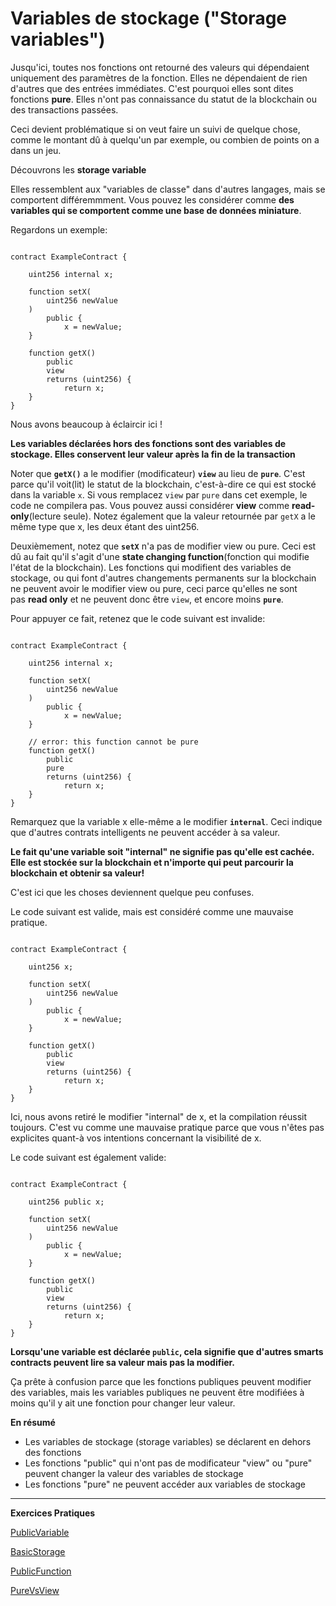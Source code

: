 # Variables de stockage ("Storage variables")

Jusqu'ici, toutes nos fonctions ont retourné des valeurs qui dépendaient uniquement des paramètres de la fonction. Elles ne dépendaient de rien d'autres que des entrées immédiates. C'est pourquoi elles sont dites fonctions **pure**. Elles n'ont pas connaissance du statut de la blockchain ou des transactions passées.

Ceci devient problématique si on veut faire un suivi de quelque chose, comme le montant dû à quelqu'un par exemple, ou combien de points on a dans un jeu.

Découvrons les **storage variable**

Elles ressemblent aux "variables de classe" dans d'autres langages, mais se comportent différemmment. Vous pouvez les considérer comme **des variables qui se comportent comme une base de données miniature**.

Regardons un exemple:

```solidity

contract ExampleContract {

    uint256 internal x;

    function setX(
        uint256 newValue
    ) 
        public {
            x = newValue;
    }
    
    function getX() 
        public 
        view 
        returns (uint256) {
            return x;
    }
}

```

Nous avons beaucoup à éclaircir ici !

**Les variables déclarées hors des fonctions sont des variables de stockage. Elles conservent leur valeur après la fin de la transaction**

Noter que **`getX()`** a le modifier (modificateur) **`view`** au lieu de **`pure`**. C'est parce qu'il voit(lit) le statut de la blockchain, c'est-à-dire ce qui est stocké dans la variable `x`. Si vous remplacez `view` par `pure` dans cet exemple, le code ne compilera pas. Vous pouvez aussi considérer **view** comme **read-only**(lecture seule). Notez également que la valeur retournée par `getX` a le même type que x, les deux étant des uint256.

Deuxièmement, notez que **`setX`** n'a pas de modifier view ou pure. Ceci est dû au fait qu'il s'agit d'une **state changing function**(fonction qui modifie l'état de la blockchain). Les fonctions qui modifient des variables de stockage, ou qui font d'autres changements permanents sur la blockchain ne peuvent avoir le modifier view ou pure, ceci parce qu'elles ne sont pas **read only** et ne peuvent donc être `view`, et encore moins **`pure`**.

Pour appuyer ce fait, retenez que le code suivant est invalide:

```solidity

contract ExampleContract {

    uint256 internal x;

    function setX(
        uint256 newValue
    ) 
        public {
            x = newValue;
    }
    
    // error: this function cannot be pure
    function getX() 
        public 
        pure 
        returns (uint256) {
            return x;
    }
}

```

Remarquez que la variable x elle-même a le modifier **`internal`**. Ceci indique que d'autres contrats intelligents ne peuvent accéder à sa valeur.

**Le fait qu'une variable soit "internal" ne signifie pas qu'elle est cachée. Elle est stockée sur la blockchain et n'importe qui peut parcourir la blockchain et obtenir sa valeur!**

C'est ici que les choses deviennent quelque peu confuses.

Le code suivant est valide, mais est considéré comme une mauvaise pratique.

```solidity

contract ExampleContract {

    uint256 x;

    function setX(
        uint256 newValue
    ) 
        public {
            x = newValue;
    }
    
    function getX() 
        public 
        view 
        returns (uint256) {
            return x;
    }
}

```

Ici, nous avons retiré le modifier "internal" de x, et la compilation réussit toujours. C'est vu comme une mauvaise pratique parce que vous n'êtes pas explicites quant-à vos intentions concernant la visibilité de x.

Le code suivant est également valide:

```solidity

contract ExampleContract {

    uint256 public x;

    function setX(
        uint256 newValue
    ) 
        public {
            x = newValue;
    }
    
    function getX() 
        public 
        view 
        returns (uint256) {
            return x;
    }
}

```

**Lorsqu'une variable est déclarée `public`, cela signifie que d'autres smarts contracts peuvent lire sa valeur mais pas la modifier.**

Ça prête à confusion parce que les fonctions publiques peuvent modifier des variables, mais les variables publiques ne peuvent être modifiées à moins qu'il y ait une fonction pour changer leur valeur.

**En résumé**

- Les variables de stockage (storage variables) se déclarent en dehors des fonctions
- Les fonctions "public" qui n'ont pas de modificateur "view" ou "pure" peuvent changer la valeur des variables de stockage
- Les fonctions "pure" ne peuvent accéder aux variables de stockage

****

**Exercices Pratiques**

[PublicVariable](https://github.com/RareSkills/Solidity-Exercises/tree/main/PublicVariable)

[BasicStorage](https://github.com/RareSkills/Solidity-Exercises/blob/main/BasicStorage/src/BasicStorage.sol)

[PublicFunction](https://github.com/RareSkills/Solidity-Exercises/tree/main/PublicFunction)

[PureVsView](https://github.com/RareSkills/Solidity-Exercises/tree/main/PureVsView)
